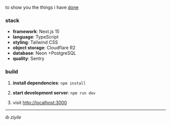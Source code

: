 to show you the things i have [done](https://aandrx.vercel.app/)

### stack

- **framework**: Next.js 15
- **language**: TypeScript
- **styling**: Tailwind CSS
- **object storage**: Cloudflare R2
- **database**: Neon +PostgreSQL
- **quality**: Sentry

### build

1. **install dependencies**:
```npm install```

2. **start development server**:
```npm run dev```

3. visit [http://localhost:3000](http://localhost:3000)

---

*ib ziyile*
